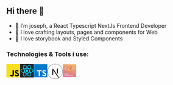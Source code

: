 ## Hi there 👋

- 👋 I’m joseph, a React Typescript NextJs Frontend Developer
- 👀 I love crafting layouts, pages and components for Web
- 🌱 I love storybook and Styled Components

### Technologies & Tools i use:

<img align="left" alt="styled components" width="36px" src="/logo/javascript.png" />
<img align="left" alt="styled components" width="36px" src="/logo/react.svg" />
<img align="left" alt="styled components" width="36px" src="/logo/typescript.jpg" />
<img align="left" alt="styled components" width="40px" src="/logo/next1.png" />
<img align="left" alt="styled components" width="36px" src="/logo/styled-components.png" />

